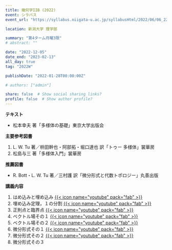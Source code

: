```yaml
---
title: 幾何学IIB (2022)
event: シラバス
event_url: "https://syllabus.niigata-u.ac.jp/syllabusHtml/2022/06/06_224S1542_ja_JP.html"

location: 新潟大学 理学部

summary: "第4ターム月曜3限"
# abstract: ""

date: "2022-12-05"
date_end: "2023-02-13"
all_day: true
tag: "2022W"

publishDate: "2022-01-28T00:00:00Z"

# authors: ["admin"]

share: false  # Show social sharing links?
profile: false  # Show author profile?
---
```

**テキスト**
- 松本幸夫 著「多様体の基礎」東京大学出版会

**主要参考図書**
1. L. W. Tu 著／枡田幹也・阿部拓・堀口達也 訳「トゥー 多様体」裳華房
2. 松島与三 著「多様体入門」裳華房

**推薦図書**
- R. Bott・L. W. Tu 著／三村護 訳「微分形式と代数トポロジー」丸善出版

**講義内容**
1. はめ込みと埋め込み
	[{{< icon name="youtube" pack="fab" >}}](https://youtu.be/sH0Fnr7dfD8)
2. 埋め込み定理，１の分割
	[{{< icon name="youtube" pack="fab" >}}](https://youtu.be/u2EDZC48OrI)
3. 正則点と臨界点
	[{{< icon name="youtube" pack="fab" >}}](https://youtu.be/empXWbrxRUM)
4. ベクトル場その１
	[{{< icon name="youtube" pack="fab" >}}](https://youtu.be/GFPRs_kYDsQ)
5. ベクトル場その２
	[{{< icon name="youtube" pack="fab" >}}](https://youtu.be/3vqdeo-3W0Y)
6. 微分形式その１
	[{{< icon name="youtube" pack="fab" >}}](https://youtu.be/_US7foJaBNo)
7. 微分形式その２
	[{{< icon name="youtube" pack="fab" >}}](https://youtu.be/gLIB6C8wEWc)
8. 微分形式その３
